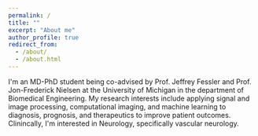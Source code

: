 ```yaml
---
permalink: /
title: ""
excerpt: "About me"
author_profile: true
redirect_from: 
  - /about/
  - /about.html
---
```


I'm an MD-PhD student being co-advised by Prof. Jeffrey Fessler and Prof. Jon-Frederick Nielsen at the University of Michigan in the department of Biomedical Engineering. My research interests include applying signal and image processing, computational imaging, and machine learning to diagnosis, prognosis, and therapeutics to improve patient outcomes. Clinincally, I'm interested in Neurology, specifically vascular neurology.
